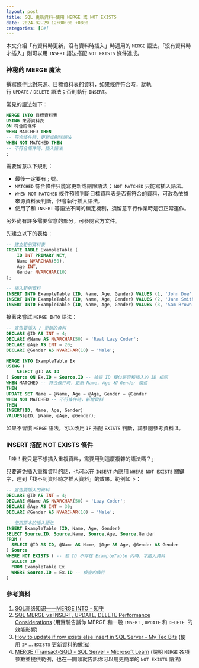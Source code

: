 ```yaml
---
layout: post
title: SQL 更新資料─使用 MERGE 或 NOT EXISTS
date: 2024-02-29 12:00:00 +0800
categories: [C#]
--- 
```


本文介紹「有資料時更新，沒有資料時插入」時適用的 `MERGE` 語法。「沒有資料時才插入」則可以用 `INSERT` 語法搭配 `NOT EXISTS` 條件達成。

### 神秘的 MERGE 魔法

撰寫條件比對來源、目標資料表的資料，如果條件符合時，就執行 `UPDATE` / `DELETE` 語法；否則執行 `INSERT`。

常見的語法如下：

```sql
MERGE INTO 目標資料表
USING 來源資料表
ON 符合的條件
WHEN MATCHED THEN 
-- 符合條件時，更新或刪除語法
WHEN NOT MATCHED THEN 
-- 不符合條件時，插入語法
;
```

需要留意以下規則：

- 最後一定要有 ; 號。
- `MATCHED` 符合條件只能寫更新或刪除語法； `NOT MATCHED` 只能寫插入語法。
- `WHEN NOT MATCHED` 條件預設判斷目標資料表是否有符合的資料，可改為依據來源資料表判斷，但會執行插入語法。
- 使用了和 `INSERT` 等語法不同的鎖定機制，須留意平行作業時是否正常運作。

另外尚有許多需要留意的部分，可參閱官方文件。

先建立以下的表格：

```sql
-- 建立範例資料表
CREATE TABLE ExampleTable (
    ID INT PRIMARY KEY,
    Name NVARCHAR(50),
    Age INT,
    Gender NVARCHAR(10)
);

-- 插入範例資料
INSERT INTO ExampleTable (ID, Name, Age, Gender) VALUES (1, 'John Doe', 30, 'Male');
INSERT INTO ExampleTable (ID, Name, Age, Gender) VALUES (2, 'Jane Smith', 25, 'Female');
INSERT INTO ExampleTable (ID, Name, Age, Gender) VALUES (3, 'Sam Brown', 40, 'Male');
```

接著來嘗試 `MERGE INTO` 語法：

```sql
-- 宣告要插入 / 更新的資料
DECLARE @ID AS INT = 4;
DECLARE @Name AS NVARCHAR(50) = 'Real Lazy Coder';
DECLARE @Age AS INT = 20;
DECLARE @Gender AS NVARCHAR(10) = 'Male';

MERGE INTO ExampleTable Ex
USING (
    SELECT @ID AS ID
) Source ON Ex.ID = Source.ID -- 檢查 ID 欄位是否和插入的 ID 相同
WHEN MATCHED -- 符合條件時，更新 Name, Age 和 Gender 欄位
THEN
UPDATE SET Name = @Name, Age = @Age, Gender = @Gender
WHEN NOT MATCHED -- 不符條件時，新增資料
THEN
INSERT(ID, Name, Age, Gender)
VALUES(@ID, @Name, @Age, @Gender);
```

如果不習慣 `MERGE` 語法，可以改用 `IF` 搭配 `EXISTS` 判斷，請參閱參考資料 3。

### INSERT 搭配 NOT EXISTS 條件

「哇！我只是不想插入重複資料，需要用到這麼複雜的語法嗎？」

只要避免插入重複資料的話，也可以在 `INSERT` 內應用 `WHERE NOT EXISTS` 關鍵字，達到「找不到資料時才插入資料」的效果。範例如下：

```sql
-- 宣告要插入的資料
DECLARE @ID AS INT = 4;
DECLARE @Name AS NVARCHAR(50) = 'Lazy Coder';
DECLARE @Age AS INT = 30;
DECLARE @Gender AS NVARCHAR(10) = 'Male';

-- 使用原本的插入語法
INSERT ExampleTable (ID, Name, Age, Gender)
SELECT Source.ID, Source.Name, Source.Age, Source.Gender
FROM (
  SELECT @ID AS ID, @Name AS Name, @Age AS Age, @Gender AS Gender
) Source 
WHERE NOT EXISTS ( -- 若 ID 不存在 ExampleTable 內時，才插入資料
  SELECT ID
  FROM ExampleTable Ex
  WHERE Source.ID = Ex.ID -- 檢查的條件
) 
```

### 參考資料

1. [SQL高级知识——MERGE INTO - 知乎](https://zhuanlan.zhihu.com/p/69776710)
2. [SQL MERGE vs INSERT, UPDATE, DELETE Performance Considerations](https://www.mssqltips.com/sqlservertip/7590/sql-merge-performance-vs-insert-update-delete/) (用實驗告訴你 MERGE 和一般 `INSERT` , `UPDATE` 和 `DELETE`  的效能影響)
3. [How to update if row exists else insert in SQL Server - My Tec Bits](https://www.mytecbits.com/microsoft/sql-server/update-if-row-exists-else-insert) (使用 `IF` ... `EXISTS` 更新資料的做法)
4. [MERGE (Transact-SQL) - SQL Server - Microsoft Learn](https://learn.microsoft.com/en-us/sql/t-sql/statements/merge-transact-sql?view=sql-server-ver16) (說明 `MERGE` 各項參數並提供範例，也在一開頭就告訴你可以用更簡單的 `NOT EXISTS` 語法)
